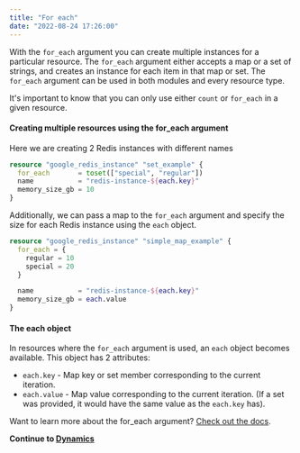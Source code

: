 ```yaml
---
title: "For each"
date: "2022-08-24 17:26:00"
---
```

With the `for_each` argument you can create multiple instances for a particular resource.
The `for_each` argument either accepts a map or a set of strings, and creates an instance for each item in that map or set.
The `for_each` argument can be used in both modules and every resource type.


It's important to know that you can only use either `count` or `for_each` in a given resource.


#### Creating multiple resources using the for_each argument

Here we are creating 2 Redis instances with different names

```terraform
resource "google_redis_instance" "set_example" {
  for_each       = toset(["special", "regular"])
  name           = "redis-instance-${each.key}"
  memory_size_gb = 10
}
```

Additionally, we can pass a map to the `for_each` argument and specify the size for each Redis instance using the `each` object.

```terraform
resource "google_redis_instance" "simple_map_example" {
  for_each = {
    regular = 10
    special = 20
  }

  name           = "redis-instance-${each.key}"
  memory_size_gb = each.value
}
```

#### The each object

In resources where the `for_each` argument is used, an `each` object becomes available.
This object has 2 attributes:

- `each.key` - Map key or set member corresponding to the current iteration.
- `each.value` - Map value corresponding to the current iteration. (If a set was provided, it would have the same value as the `each.key` has).

Want to learn more about the for_each argument? [Check out the docs](https://www.terraform.io/language/meta-arguments/for_each).

**Continue to [Dynamics](../dynamics)**
